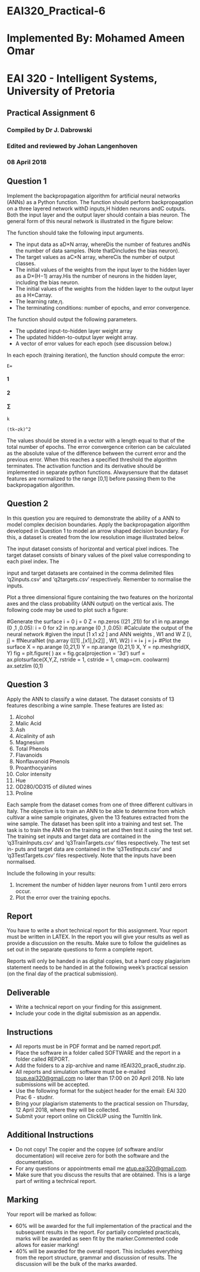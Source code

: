 # EAI320_Practical-6
# Implemented By: Mohamed Ameen Omar
# EAI 320 - Intelligent Systems, University of Pretoria

## Practical Assignment 6

### Compiled by Dr J. Dabrowski

### Edited and reviewed by Johan Langenhoven

### 08 April 2018


## Question 1

Implement the backpropagation algorithm for artificial neural networks (ANNs) as a
Python function. The function should perform backpropagation on a three layered
network withD inputs,H hidden neurons andC outputs. Both the input layer and
the output layer should contain a bias neuron. The general form of this neural network
is illustrated in the figure below:

The function should take the following input arguments.

- The input data as aD×N array, whereDis the number of features andNis the
    number of data samples. (Note thatDincludes the bias neuron).
- The target values as aC×N array, whereCis the number of output classes.
- The initial values of the weights from the input layer to the hidden layer as a
    D×(H−1) array.His the number of neurons in the hidden layer, including the
    bias neuron.
- The initial values of the weights from the hidden layer to the output layer as a
    H×Carray.
- The learning rate,η.
- The terminating conditions: number of epochs, and error convergence.


The function should output the following parameters.

- The updated input-to-hidden layer weight array
- The updated hidden-to-output layer weight array.
- A vector of error values for each epoch (see discussion below.)

In each epoch (training iteration), the function should compute the error:

```
E=
```
#### 1

#### 2

#### ∑

```
k
```
```
(tk−zk)^2
```
The values should be stored in a vector with a length equal to that of the total number
of epochs. The error convergence criterion can be calculated as the absolute value of
the difference between the current error and the previous error. When this reaches a
specified threshold the algorithm terminates. The activation function and its derivative
should be implemented in separate python functions. Alwaysensure that the dataset
features are normalized to the range [0,1] before passing them to the backpropagation
algorithm.

## Question 2

In this question you are required to demonstrate the ability of a ANN to model complex
decision boundaries. Apply the backpropagation algorithm developed in Question 1 to
model an arrow shaped decision boundary. For this, a dataset is created from the low
resolution image illustrated below.

The input dataset consists of horizontal and vertical pixel indices. The target dataset
consists of binary values of the pixel value corresponding to each pixel index. The


input and target datasets are contained in the comma delimited files ‘q2inputs.csv’ and
‘q2targets.csv’ respectively. Remember to normalise the inputs.

Plot a three dimensional figure containing the two features on the horizontal axes and
the class probability (ANN output) on the vertical axis. The following code may be
used to plot such a figure:

#Generate the surface
i = 0
j = 0
Z = np.zeros ((21 ,21))
for x1 in np.arange (0 ,1 ,0.05):
i = 0
for x2 in np.arange (0 ,1 ,0.05):
#Calculate the output of the neural network
#given the input [1 x1 x2 ] and ANN weights , W1 and W
Z [i, j] = ffNeuralNet (np.array ([[1] ,[x1],[x2]] , W1, W2)
i = i+
j = j+
#Plot the surface
X = np.arange (0,21,1)
Y = np.arange (0,21,1)
X, Y = np.meshgrid(X, Y)
fig = plt.figure( )
ax = fig.gca(projection = '3d')
surf = ax.plotsurface(X,Y,Z, rstride = 1, cstride = 1, cmap=cm.
coolwarm)
ax.setzlim (0,1)

## Question 3

Apply the ANN to classify a wine dataset. The dataset consists of 13 features describing
a wine sample. These features are listed as:


1. Alcohol
2. Malic Acid
3. Ash
4. Alcalinity of ash
5. Magnesium
6. Total Phenols
7. Flavanoids
8. Nonflavanoid Phenols
9. Proanthocyanins
10. Color intensity
11. Hue
12. OD280/OD315 of diluted wines
13. Proline

Each sample from the dataset comes from one of three different cultivars in Italy. The
objective is to train an ANN to be able to determine from which cultivar a wine sample
originates, given the 13 features extracted from the wine sample. The dataset has been
split into a training and test set. The task is to train the ANN on the training set and
then test it using the test set. The training set inputs and target data are contained
in the ‘q3TrainInputs.csv’ and ‘q3TrainTargets.csv’ files respectively. The test set in-
puts and target data are contained in the ‘q3TestInputs.csv’ and ‘q3TestTargets.csv’
files respectively. Note that the inputs have been normalised.

Include the following in your results:

1. Increment the number of hidden layer neurons from 1 until zero errors occur.
2. Plot the error over the training epochs.

## Report

You have to write a short technical report for this assignment. Your report must be
written in LATEX. In the report you will give your results as well as provide a discussion
on the results. Make sure to follow the guidelines as set out in the separate questions
to form a complete report.

Reports will only be handed in as digital copies, but a hard copy plagiarism statement
needs to be handed in at the following week’s practical session (on the final day of the
practical submission).


## Deliverable

- Write a technical report on your finding for this assignment.
- Include your code in the digital submission as an appendix.

## Instructions

- All reports must be in PDF format and be named report.pdf.
- Place the software in a folder called SOFTWARE and the report in a folder called
    REPORT.
- Add the folders to a zip-archive and name itEAI320_prac6_studnr.zip.
- All reports and simulation software must be e-mailed toup.eai320@gmail.com
    no later than 17:00 on 20 April 2018. No late submissions will be accepted.
- Use the following format for the subject header for the email: EAI 320 Prac 6 -
    studnr.
- Bring your plagiarism statements to the practical session on Thursday, 12 April
    2018, where they will be collected.
- Submit your report online on ClickUP using the TurnItIn link.

## Additional Instructions

- Do not copy! The copier and the copyee (of software and/or documentation) will
    receive zero for both the software and the documentation.
- For any questions or appointments email me atup.eai320@gmail.com.
- Make sure that you discuss the results that are obtained. This is a large part of
    writing a technical report.

## Marking

Your report will be marked as follow:

- 60% will be awarded for the full implementation of the practical and the subsequent
    results in the report. For partially completed practicals, marks will be awarded as
    seen fit by the marker.Commented code allows for easier marking!
- 40% will be awarded for the overall report. This includes everything from the
    report structure, grammar and discussion of results. The discussion will be the
    bulk of the marks awarded.


